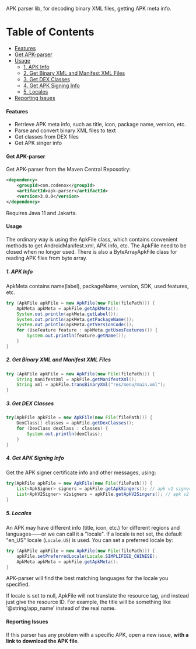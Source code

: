 APK parser lib, for decoding binary XML files, getting APK meta info.

Table of Contents
=================

* [Features](#features)
* [Get APK-parser](#get-apk-parser)
* [Usage](#usage)
    * [1. APK Info](#1-apk-info)
    * [2. Get Binary XML and Manifest XML Files](#2-get-binary-xml-and-manifest-xml-file)
    * [3. Get DEX Classes](#3-get-dex-classes)
    * [4. Get APK Signing Info](#4-get-apk-sign-info)
    * [5. Locales](#5-locales)
* [Reporting Issues](#open-issue)

#### Features

* Retrieve APK meta info, such as title, icon, package name, version, etc.
* Parse and convert binary XML files to text 
* Get classes from DEX files
* Get APK singer info

#### Get APK-parser

Get APK-parser from the Maven Central Reposotiry:
```xml
<dependency>
    <groupId>com.codenox</groupId>
    <artifactId>apk-parser</artifactId>
    <version>3.0.0</version>
</dependency>
```
Requires Java 11 and Jakarta.

#### Usage

The ordinary way is using the ApkFile class, which contains convenient methods to get AndroidManifest.xml, APK info, etc.
The ApkFile need to be closed when no longer used. 
There is also a ByteArrayApkFile class for reading APK files from byte array.

##### 1. APK Info

ApkMeta contains name(label), packageName, version, SDK, used features, etc.

```java
try (ApkFile apkFile = new ApkFile(new File(filePath))) {
    ApkMeta apkMeta = apkFile.getApkMeta();
    System.out.println(apkMeta.getLabel());
    System.out.println(apkMeta.getPackageName());
    System.out.println(apkMeta.getVersionCode());
    for (UseFeature feature : apkMeta.getUsesFeatures()) {
        System.out.println(feature.getName());
    }
}
```
##### 2. Get Binary XML and Manifest XML Files

```java
try (ApkFile apkFile = new ApkFile(new File(filePath))) {
    String manifestXml = apkFile.getManifestXml();
    String xml = apkFile.transBinaryXml("res/menu/main.xml");
}
```

##### 3. Get DEX Classes

```java
try(ApkFile apkFile = new ApkFile(new File(filePath))) {
    DexClass[] classes = apkFile.getDexClasses();
    for (DexClass dexClass : classes) {
        System.out.println(dexClass);
    }
}
```

##### 4. Get APK Signing Info

Get the APK signer certificate info and other messages, using:

```java
try(ApkFile apkFile = new ApkFile(new File(filePath))) {
    List<ApkSigner> signers = apkFile.getApkSingers(); // apk v1 signers
    List<ApkV2Signer> v2signers = apkFile.getApkV2Singers(); // apk v2 signers
}
```

##### 5. Locales

An APK may have different info (title, icon, etc.) for different regions and languages——or we can call it a "locale".
If a locale is not set, the default "en_US" locale (<code>Locale.US</code>) is used. You can set a preferred locale by:

```java
try (ApkFile apkFile = new ApkFile(new File(filePath))) {
    apkFile.setPreferredLocale(Locale.SIMPLIFIED_CHINESE);
    ApkMeta apkMeta = apkFile.getApkMeta();
}
```

APK-parser will find the best matching languages for the locale you specified.

If locale is set to null, ApkFile will not translate the resource tag, and instead just give the resource ID.
For example, the title will be something like '@string/app_name' instead of the real name.


#### Reporting Issues
If this parser has any problem with a specific APK, open a new issue, **with a link to download the APK file**.
